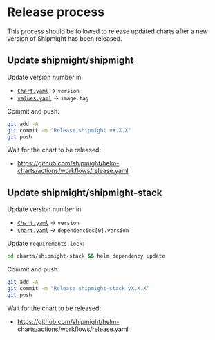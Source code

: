 # Release process

This process should be followed to release updated charts after a new version of Shipmight has been released.

## Update shipmight/shipmight

Update version number in:

- [`Chart.yaml`](charts/shipmight/Chart.yaml) → `version`
- [`values.yaml`](charts/shipmight/values.yaml) → `image.tag`

Commit and push:

```bash
git add -A
git commit -m "Release shipmight vX.X.X"
git push
```

Wait for the chart to be released:

- https://github.com/shipmight/helm-charts/actions/workflows/release.yaml

## Update shipmight/shipmight-stack

Update version number in:

- [`Chart.yaml`](charts/shipmight-stack/Chart.yaml) → `version`
- [`Chart.yaml`](charts/shipmight-stack/Chart.yaml) → `dependencies[0].version`

Update `requirements.lock`:

```bash
cd charts/shipmight-stack && helm dependency update
```

Commit and push:

```bash
git add -A
git commit -m "Release shipmight-stack vX.X.X"
git push
```

Wait for the chart to be released:

- https://github.com/shipmight/helm-charts/actions/workflows/release.yaml
